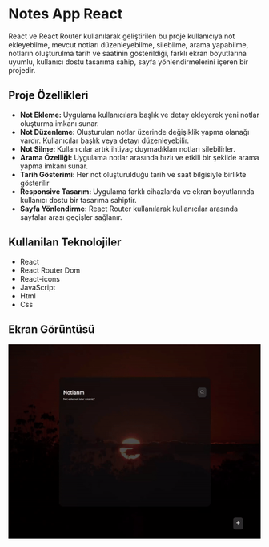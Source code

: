 <h1> Notes App React</h1>

 React ve React Router kullanılarak geliştirilen bu proje kullanıcıya not ekleyebilme, mevcut notları düzenleyebilme, silebilme, arama yapabilme, notların oluşturulma tarih ve saatinin gösterildiği, farklı ekran boyutlarına uyumlu, kullanıcı dostu tasarıma sahip, sayfa yönlendirmelerini içeren bir projedir.

<h2> Proje Özellikleri </h2>

<ul>
<li><b>Not Ekleme: </b> Uygulama kullanıcılara başlık ve detay ekleyerek yeni notlar oluşturma imkanı sunar.</li>
<li><b>Not Düzenleme: </b> Oluşturulan notlar üzerinde değişiklik yapma olanağı vardır. Kullanıcılar başlık veya detayı düzenleyebilir. </li>
<li><b>Not Silme: </b> Kullanıcılar artık ihtiyaç duymadıkları notları silebilirler.</li>
<li><b>Arama Özelliği: </b> Uygulama notlar arasında hızlı ve etkili bir şekilde arama yapma imkanı sunar.</li>
<li><b>Tarih Gösterimi: </b>Her not oluşturulduğu tarih ve saat bilgisiyle birlikte gösterilir</li>
<li><b>Responsive Tasarım: </b>Uygulama farklı cihazlarda ve ekran boyutlarında kullanıcı dostu bir tasarıma sahiptir. </li>
<li><b>Sayfa Yönlendirme: </b>React Router kullanılarak kullanıcılar arasında sayfalar arası geçişler sağlanır.</li>

</ul>


<h2> Kullanilan Teknolojiler </h2>
<ul>
<li>React</li>
<li>React Router Dom</li>
<li>React-icons</li>
<li>JavaScript</li>
<li>Html</li>
<li>Css</li>


</ul>

<h2>Ekran Görüntüsü</h2>

![](./public/noteapssG.gif)